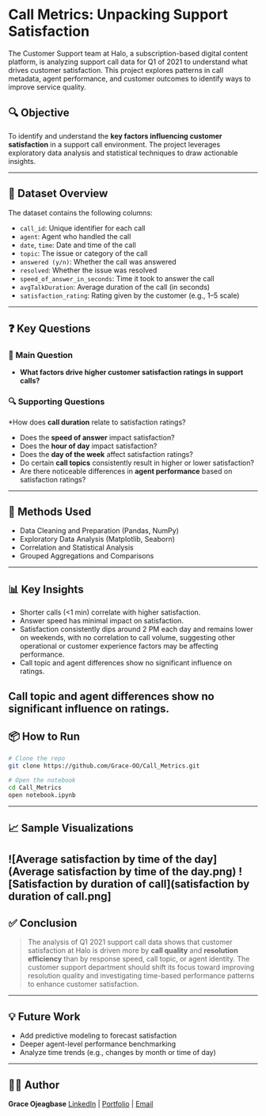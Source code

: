 # Call Metrics: Unpacking Support Satisfaction
The Customer Support team at Halo, a subscription-based digital content platform, is analyzing support call data for Q1 of 2021 to understand what drives customer satisfaction. This project explores patterns in call metadata, agent performance, and customer outcomes to identify ways to improve service quality.

## 🔍 Objective

To identify and understand the **key factors influencing customer satisfaction** in a support call environment. The project leverages exploratory data analysis and statistical techniques to draw actionable insights.

---

## 📁 Dataset Overview

The dataset contains the following columns:

* `call_id`: Unique identifier for each call
* `agent`: Agent who handled the call
* `date`, `time`: Date and time of the call
* `topic`: The issue or category of the call
* `answered (y/n)`: Whether the call was answered
* `resolved`: Whether the issue was resolved
* `speed_of_answer_in_seconds`: Time it took to answer the call
* `avgTalkDuration`: Average duration of the call (in seconds)
* `satisfaction_rating`: Rating given by the customer (e.g., 1–5 scale)

---

## ❓ Key Questions

### 🎯 Main Question

* **What factors drive higher customer satisfaction ratings in support calls?**

### 🔍 Supporting Questions

*How does **call duration** relate to satisfaction ratings?
* Does the **speed of answer** impact satisfaction?
* Does the **hour of day** impact satisfaction?
* Does the **day of the week** affect satisfaction ratings?
* Do certain **call topics** consistently result in higher or lower satisfaction?
* Are there noticeable differences in **agent performance** based on satisfaction ratings?

---

## 🧪 Methods Used

* Data Cleaning and Preparation (Pandas, NumPy)
* Exploratory Data Analysis (Matplotlib, Seaborn)
* Correlation and Statistical Analysis
* Grouped Aggregations and Comparisons

---

## 📊 Key Insights

* Shorter calls (<1 min) correlate with higher satisfaction.
* Answer speed has minimal impact on satisfaction.
* Satisfaction consistently dips around 2 PM each day and remains lower on weekends, with no correlation to call volume, suggesting other operational or customer experience factors may be affecting performance.
* Call topic and agent differences show no significant influence on ratings.

Call topic and agent differences show no significant influence on ratings.
---

## 📦 How to Run

```bash
# Clone the repo
git clone https://github.com/Grace-OO/Call_Metrics.git

# Open the notebook
cd Call_Metrics
open notebook.ipynb
```

---

## 📈 Sample Visualizations

![Average satisfaction by time of the day](Average satisfaction by time of the day.png)
![Satisfaction by duration of call](satisfaction by duration of call.png]
---

## ✅ Conclusion

> The analysis of Q1 2021 support call data shows that customer satisfaction at Halo is driven more by **call quality** and **resolution efficiency** than by response speed, call topic, or agent identity.
> The customer support department should shift its focus toward improving resolution quality and investigating time-based performance patterns to enhance customer satisfaction.

---

## 💡 Future Work

* Add predictive modeling to forecast satisfaction
* Deeper agent-level performance benchmarking
* Analyze time trends (e.g., changes by month or time of day)

---

## 🧑‍💻 Author

**Grace Ojeagbase**
[LinkedIn](www.) | [Portfolio](www.) | [Email](gojeagbase@gmail.com)
